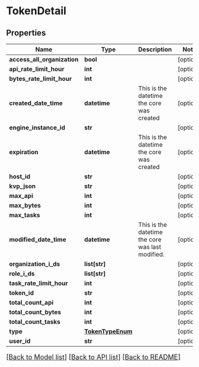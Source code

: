 # TokenDetail

## Properties
Name | Type | Description | Notes
------------ | ------------- | ------------- | -------------
**access_all_organization** | **bool** |  | [optional] 
**api_rate_limit_hour** | **int** |  | [optional] 
**bytes_rate_limit_hour** | **int** |  | [optional] 
**created_date_time** | **datetime** | This is the datetime the core was created | [optional] 
**engine_instance_id** | **str** |  | [optional] 
**expiration** | **datetime** | This is the datetime the core was created | [optional] 
**host_id** | **str** |  | [optional] 
**kvp_json** | **str** |  | [optional] 
**max_api** | **int** |  | [optional] 
**max_bytes** | **int** |  | [optional] 
**max_tasks** | **int** |  | [optional] 
**modified_date_time** | **datetime** | This is the datetime the core was last modified. | [optional] 
**organization_i_ds** | **list[str]** |  | [optional] 
**role_i_ds** | **list[str]** |  | [optional] 
**task_rate_limit_hour** | **int** |  | [optional] 
**token_id** | **str** |  | [optional] 
**total_count_api** | **int** |  | [optional] 
**total_count_bytes** | **int** |  | [optional] 
**total_count_tasks** | **int** |  | [optional] 
**type** | [**TokenTypeEnum**](TokenTypeEnum.md) |  | [optional] 
**user_id** | **str** |  | [optional] 

[[Back to Model list]](../README.md#documentation-for-models) [[Back to API list]](../README.md#documentation-for-api-endpoints) [[Back to README]](../README.md)

<style>
     p, ul, ol, li { font-size: 18px !important;}
</style>


